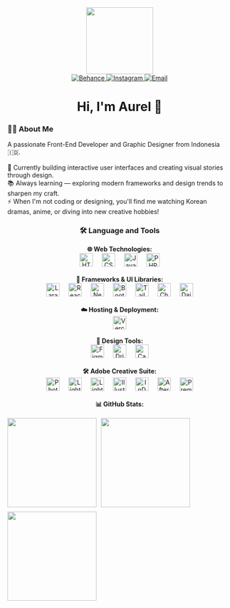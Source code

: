 <!-- GIF Intro -->
<div align="center">
  <img height="150" src="https://media.giphy.com/media/v1.Y2lkPTc5MGI3NjExM3JqdmdmNDJ2NGIwOHlvOG4zeGNxem5rMzNwNnRsOTRiZmhzd3lhNCZlcD12MV9naWZzX3NlYXJjaCZjdD1n/GYtblmdLnemlO/giphy.gif" />
</div>

<!-- Social Links -->
<div align="center">
  <a href="https://www.behance.net/aurelaurel7">
    <img src="https://img.shields.io/badge/Behance-1769ff?logo=behance&logoColor=white" alt="Behance" />
  </a>
  <a href="https://instagram.com/aurellyc">
    <img src="https://img.shields.io/badge/Instagram-%23E4405F.svg?logo=Instagram&logoColor=white" alt="Instagram" />
  </a>
  <a href="mailto:relldsgn@mail.com">
    <img src="https://img.shields.io/badge/Email-D14836?logo=gmail&logoColor=white" alt="Email" />
  </a>
</div>

<!-- Heading -->
<h1 align="center">Hi, I'm Aurel 👋</h1>

<!-- About Me -->
<h3 align="left">👩‍💻 About Me</h3>
<p align="left">
  A passionate Front-End Developer and Graphic Designer from Indonesia 🇮🇩.<br /><br />
  🔭 Currently building interactive user interfaces and creating visual stories through design.<br />
  📚 Always learning — exploring modern frameworks and design trends to sharpen my craft.<br />
  ⚡ When I'm not coding or designing, you'll find me watching Korean dramas, anime, or diving into new creative hobbies!
</p>


<!-- Tech Stack -->
<h3 align="center">🛠 Language and Tools</h3>

<!-- 🌐 Web Technologies -->
<div align="center">
  <strong>🌐 Web Technologies:</strong><br />
  <img src="https://cdn.jsdelivr.net/gh/devicons/devicon/icons/html5/html5-original.svg" height="30" alt="HTML5" />
  <img width="12" />
  <img src="https://cdn.jsdelivr.net/gh/devicons/devicon/icons/css3/css3-original.svg" height="30" alt="CSS3" />
  <img width="12" />
  <img src="https://cdn.jsdelivr.net/gh/devicons/devicon/icons/javascript/javascript-original.svg" height="30" alt="JavaScript" />
  <img width="12" />
  <img src="https://cdn.jsdelivr.net/gh/devicons/devicon/icons/php/php-original.svg" height="30" alt="PHP" />
</div>

<br />

<!-- 🧱 Frameworks & UI Libraries -->
<div align="center">
  <strong>🧱 Frameworks & UI Libraries:</strong><br />
  <img src="https://cdn.jsdelivr.net/gh/devicons/devicon/icons/laravel/laravel-original.svg" height="30" alt="Laravel" />
  <img width="12" />
  <img src="https://cdn.jsdelivr.net/gh/devicons/devicon/icons/react/react-original.svg" height="30" alt="React" />
  <img width="12" />
  <img src="https://cdn.jsdelivr.net/gh/devicons/devicon/icons/nextjs/nextjs-original.svg" height="30" alt="Next.js" />
  <img width="12" />
  <img src="https://cdn.jsdelivr.net/gh/devicons/devicon/icons/bootstrap/bootstrap-original.svg" height="30" alt="Bootstrap" />
  <img width="12" />
  <img src="https://cdn.jsdelivr.net/gh/devicons/devicon/icons/tailwindcss/tailwindcss-original.svg" height="30" alt="TailwindCSS" />
  <img width="12" />
  <img src="https://img.shields.io/badge/chakra-%234ED1C5.svg?style=flat&logo=chakraui&logoColor=white" height="30" alt="Chakra UI" />
  <img width="12" />
  <img src="https://img.shields.io/badge/daisyui-5A0EF8?style=flat&logo=daisyui&logoColor=white" height="30" alt="DaisyUI" />
</div>

<br />

<!-- ☁️ Hosting & Deployment -->
<div align="center">
  <strong>☁️ Hosting & Deployment:</strong><br />
  <img src="https://img.shields.io/badge/vercel-%23000000.svg?style=flat&logo=vercel&logoColor=white" height="30" alt="Vercel" />
</div>

<br />

<!-- 🎨 Design Tools -->
<div align="center">
  <strong>🎨 Design Tools:</strong><br />
  <img src="https://cdn.jsdelivr.net/gh/devicons/devicon/icons/figma/figma-original.svg" height="30" alt="Figma" />
  <img width="12" />
  <img src="https://img.shields.io/badge/Dribbble-EA4C89?style=flat&logo=dribbble&logoColor=white" height="30" alt="Dribbble" />
  <img width="12" />
  <img src="https://img.shields.io/badge/Canva-%2300C4CC.svg?style=flat&logo=Canva&logoColor=white" height="30" alt="Canva" />
</div>

<br />

<!-- 🛠 Adobe Creative Suite -->
<div align="center">
  <strong>🛠 Adobe Creative Suite:</strong><br />
  <img src="https://img.shields.io/badge/adobe%20photoshop-%2331A8FF.svg?style=flat&logo=adobe%20photoshop&logoColor=white" height="30" alt="Photoshop" />
  <img width="12" />
  <img src="https://img.shields.io/badge/Adobe%20Lightroom-31A8FF.svg?style=flat&logo=Adobe%20Lightroom&logoColor=white" height="30" alt="Lightroom" />
  <img width="12" />
  <img src="https://img.shields.io/badge/Adobe%20Lightroom%20Classic-31A8FF.svg?style=flat&logo=Adobe%20Lightroom%20Classic&logoColor=white" height="30" alt="Lightroom Classic" />
  <img width="12" />
  <img src="https://img.shields.io/badge/Adobe%20Illustrator-%23FF9A00.svg?style=flat&logo=adobe%20illustrator&logoColor=white" height="30" alt="Illustrator" />
  <img width="12" />
  <img src="https://img.shields.io/badge/Adobe%20InDesign-49021F?style=flat&logo=adobeindesign&logoColor=FF3366" height="30" alt="InDesign" />
  <img width="12" />
  <img src="https://img.shields.io/badge/Adobe%20After%20Effects-9999FF.svg?style=flat&logo=Adobe%20After%20Effects&logoColor=white" height="30" alt="After Effects" />
  <img width="12" />
  <img src="https://img.shields.io/badge/Adobe%20Premiere%20Pro-9999FF.svg?style=flat&logo=Adobe%20Premiere%20Pro&logoColor=white" height="30" alt="Premiere Pro" />
</div>

<br />

<!-- 📊 GitHub Stats -->
<div align="center">
  <strong>📊 GitHub Stats:</strong><br /><br />
  <div style="display: flex; flex-wrap: wrap; gap: 10px;">
    <img src="https://github-readme-stats.vercel.app/api?username=aethersMist&theme=holi&hide_border=false&include_all_commits=true&count_private=true" height="200" />
    <img src="https://nirzak-streak-stats.vercel.app/?user=aethersMist&theme=holi&hide_border=false" height="200" />
    <img src="https://github-readme-stats.vercel.app/api/top-langs/?username=aethersMist&theme=holi&hide_border=false&include_all_commits=true&count_private=true&layout=compact" height="200" />
  </div>
</div>


